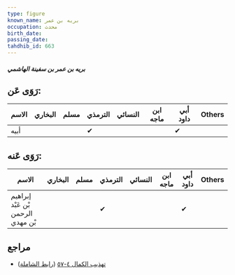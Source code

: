 ```yaml
---
type: figure
known_name: بريه بن عمر
occupation: محدث
birth_date:
passing_date:
tahdhib_id: 663
---
```

##### بريه بن عمر بن سفينة الهاشمي

## رَوَى عَن:
| الاسم | البخاري | مسلم | الترمذي | النسائي | ابن ماجه | أبي داود | Others |
| ----- | ------- | ---- | ------- | ------- | -------- | -------- | ------ |
| أبيه  |         |      | ✔       |         |          | ✔        |        |
## رَوَى عَنه:
| الاسم                             | البخاري | مسلم | الترمذي | النسائي | ابن ماجه | أبي داود | Others |
| --------------------------------- | ------- | ---- | ------- | ------- | -------- | -------- | ------ |
| إبراهيم بْن عَبْد الرحمن بْن مهدي |         |      | ✔       |         |          | ✔        |        |
## مراجع
- [تهذيب الكمال ٤-٥٧](obsidian://open?vault=Tahdhib-al-Kamal&file=Figures/٦٦٣-بريه%20بن%20عمر%20بن%20سفينة%20الهاشمي) ([رابط الشاملة](https://shamela.ws/book/3722/1571))